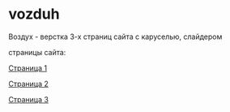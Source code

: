vozduh
======

Воздух - верстка 3-х страниц сайта с каруселью, слайдером

страницы сайта:

<a href="http://yeva-dev.github.io/vozduh/v1.html">Страница 1</a>

<a href="http://yeva-dev.github.io/vozduh/v2.html">Страница 2</a>

<a href="http://yeva-dev.github.io/vozduh/v3.html">Страница 3</a>
